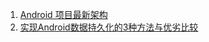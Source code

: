 1. [Android 项目最新架构](http://www.apkbus.com/blog-822719-76685.html)
2. [实现Android数据持久化的3种方法与优劣比较](https://mp.weixin.qq.com/s/CBmcBA3sxnNLZ2TtUEE0Cw)
